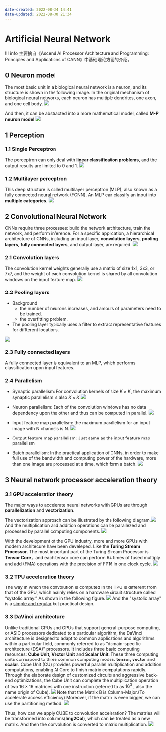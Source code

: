 ```yaml
---
date-created: 2022-08-24 14:41
date-updated: 2022-08-30 21:34
---
```


# Artificial Neural Network

!!! info
	主要摘自《Ascend AI Processor Architecture and Programming: Principles and Applications of CANN》中基础理论方面的介绍。


## 0 Neuron model

The most basic unit in a biological neural network is a neuron, and its structure is shown in the following image. In the original mechanism of biological neural networks, each neuron has multiple dendrites, one axon, and one cell body.
![](https://zerokei-imgurl.oss-cn-hangzhou.aliyuncs.com/img/20220825211804.png)

And then, it can be abstracted into a more mathematical model, called **M-P neuron model**
![](https://zerokei-imgurl.oss-cn-hangzhou.aliyuncs.com/img/20220825212404.png)

## 1 Perception

### 1.1 Single Perceptron

The perceptron can only deal with **linear classification problems**, and the output results are limited to 0 and 1.
![](https://zerokei-imgurl.oss-cn-hangzhou.aliyuncs.com/img/20220824150921.png)

### 1.2 Multilayer perceptron

This deep structure is called multilayer perceptron (MLP), also known as a fully connected neural network (FCNN). An MLP can classify an input into **multiple categories**.
![](https://zerokei-imgurl.oss-cn-hangzhou.aliyuncs.com/img/20220824151653.png)

## 2 Convolutional Neural Network

CNNs require three processes: build the network architecture, train the network, and perform inference. For a specific application, a hierarchical architecture of CNNs, including an input layer, **convolution layers**, **pooling layers**, **fully connected layers**, and output layer, are required.
![](https://zerokei-imgurl.oss-cn-hangzhou.aliyuncs.com/img/20220824152130.png)

### 2.1 Convolution layers

The convolution kernel weights generally use a matrix of size 1x1, 3x3, or 7x7, and the weight of each convolution kernel is shared by all convolution windows on the input feature map.
![](https://zerokei-imgurl.oss-cn-hangzhou.aliyuncs.com/img/20220825204725.png)

### 2.2 Pooling layers

- Background
	- the number of neurons increases, and amouts of parameters need to be trained.
	- the overfitting problem.
- The pooling layer typically uses a filter to extract representative features for diffterent locations.

![](https://zerokei-imgurl.oss-cn-hangzhou.aliyuncs.com/img/20220824161235.png)

### 2.3 Fully connected layers

A fully connected layer is equivalent to an MLP, which performs classification upon input features.

### 2.4 Parallelism

- Synaptic parallelism: For convolution kernels of size $K\times K$, the maximum synaptic parallelism is also $K\times K$.![](https://zerokei-imgurl.oss-cn-hangzhou.aliyuncs.com/img/20220825210542.png)

- Neuron parallelism: Each of the convolution windows has no data dependency upon the other and thus can be computed in parallel.
	![](https://zerokei-imgurl.oss-cn-hangzhou.aliyuncs.com/img/20220825210501.png)

- Input feature map parallelism: the maximum parallelism for an input image with N channels is N.
	![](https://zerokei-imgurl.oss-cn-hangzhou.aliyuncs.com/img/20220825211147.png)

- Output feature map parallelism: Just same as the input feature map parallelism

- Batch parallelism: In the practical application of CNNs, in order to make full use of the bandwidth and computing power of the hardware, more than one image are processed at a time, which form a batch.
	![](https://zerokei-imgurl.oss-cn-hangzhou.aliyuncs.com/img/20220825211531.png)

## 3 Neural network processor acceleration theory

### 3.1 GPU acceleration theory

The major ways to accelerate neural networks with GPUs are through **parallelization** and **vectorization**.

The vectorization approach can be illustrated by the following diagram.![](https://zerokei-imgurl.oss-cn-hangzhou.aliyuncs.com/img/20220825214520.png)
And the multiplication and addition operations can be parallezed and processed by parallel computing components.
![](https://zerokei-imgurl.oss-cn-hangzhou.aliyuncs.com/img/20220826090556.png)

With the development of the GPU industry, more and more GPUs with modern architecure have been develeped. Like the **Turing Stream Processor**. The most important part of the Turing Stream Processor is **Tensor Core**，and each tensor core can perform 64 times of fused multiply and add (FMA) operations with the precision of FP16 in one clock cycle.
![](https://zerokei-imgurl.oss-cn-hangzhou.aliyuncs.com/img/20220830203527.png)

### 3.2 TPU acceleration theory

The way in which the convolution is computed in the TPU is different from that of the GPU, which mainly relies on a hardware circuit structure called “systolic array.” As shown in the following figure.
![](https://zerokei-imgurl.oss-cn-hangzhou.aliyuncs.com/img/20220830204034.png)
And the "systolic array" is a [simple and regular](https://zhuanlan.zhihu.com/p/26522315) but practical design.

### 3.3 DaVinci architecture

Unlike traditional CPUs and GPUs that support general-purpose computing, or ASIC processors dedicated to a particular algorithm, the DaVinci architecture is designed to adapt to common applications and algorithms within a particular field, commonly referred to as “domain-specific architecture (DSA)” processors.
It includes three basic computing resources: **Cube Unit, Vector Unit** and **Scalar Unit**. These three computing units correspond to three common computing modes: **tensor, vector** and **scalar**.
Cube Unit (CU) provides powerful parallel multiplication and addition computations, enabling AI Core to finish matrix computations rapidly. Through the elaborate design of customized circuits and aggressive back-end optimizations, the Cube Unit can complete the multiplication operation of two $16\times16$ matrices with one instruction (referred to as $16^3$ , also the name origin of Cube).
![](https://zerokei-imgurl.oss-cn-hangzhou.aliyuncs.com/img/20220830210644.png)
Note that the Matrix B is Column-Major.(To accelerate access efficiency)
Moreover, if the matrix is even bigger, we can use the partitioning method.
![](https://zerokei-imgurl.oss-cn-hangzhou.aliyuncs.com/img/20220830211013.png)

Thus, how can we apply CUBE to convolution acceleration?
The matries will be transformed into columns(**Img2Col**), which can be treated as a new matrix. And then the convolution is converted to matrix multiplication.
![](https://zerokei-imgurl.oss-cn-hangzhou.aliyuncs.com/img/20220830213231.png)
